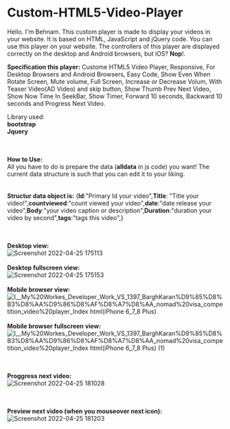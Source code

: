 # Custom-HTML5-Video-Player
Hello. I'm Behnam. This custom player is made to display your videos in your website. It is based on HTML, JavaScript and jQuery code. You can use this player on your website. The controllers of this player are displayed correctly on the desktop and Android browsers, but iOS? **Nop**!.

**Specification this player:**
Custome HTML5 Video Player, Responsive, For Desktop Browsers and Android Browsers, Easy Code, Show Even When Rotate Screen, Mute volume, Full Screen, Increase or Decrease Volum, With Teaser Video(AD Video) and skip button, Show Thumb Prev Next Video, Show Now Time In SeekBar, Show Timer, Forward 10 seconds, Backward 10 seconds and Progress Next Video.

Library used:<br/>
**bootstrap**<br/>
**Jquery**

<br/><br/>
**How to Use:**<br/>
All you have to do is prepare the data (**alldata** in js code) you want! The current data structure is such that you can edit it to your liking.
<br/><br/><br/>
**Structur data object is:**
{**Id**:"Primary Id your video",**Title**: "Title your video!",**countviewed**:"count viewed your video",**date**:"date release your video",**Body**:"your video caption or description",**Duration**:"duration your video by second",**tags**:"tags this video",}
<br/><br/><br/>

**Desktop view:**<br/>
![Screenshot 2022-04-25 175113](https://user-images.githubusercontent.com/71831664/165097839-89f1996d-9136-4bf9-9ddf-7f0faee31a91.png)
<br/><br/>
**Desktop fullscreen view:**<br/>
![Screenshot 2022-04-25 175153](https://user-images.githubusercontent.com/71831664/165097978-572eb4c6-86c8-4dc4-bd70-d75d5433401f.png)
<br/><br/>
**Mobile browser view:**<br/>
![_I__My%20Workes_Developer_Work_VS_1397_BarghKaran_%D9%85%D8%B3%D8%AA%D9%86%D8%AF%D8%A7%D8%AA_nomad%20visa_competition_video%20player_Index html(iPhone 6_7_8 Plus)](https://user-images.githubusercontent.com/71831664/165099055-d104b1b8-6a19-40e0-9f2d-8d20668feda0.png)
<br/><br/>
**Mobile browser fullscreen view:**<br/>
![_I__My%20Workes_Developer_Work_VS_1397_BarghKaran_%D9%85%D8%B3%D8%AA%D9%86%D8%AF%D8%A7%D8%AA_nomad%20visa_competition_video%20player_Index html(iPhone 6_7_8 Plus) (1)](https://user-images.githubusercontent.com/71831664/165099084-5154fbdd-4eff-44da-a722-97d5b68fea1a.png)

<br/><br/>
**Proggress next video:**<br/>
![Screenshot 2022-04-25 181028](https://user-images.githubusercontent.com/71831664/165101059-32fd6b8f-fc80-46a0-aaf1-7631e407b96d.png)

<br/><br/>
**Preview next video (when you mouseover next icon):**<br/>
![Screenshot 2022-04-25 181203](https://user-images.githubusercontent.com/71831664/165101218-1ecd1318-24b1-44c7-8ea1-53e10d45d7e6.png)
